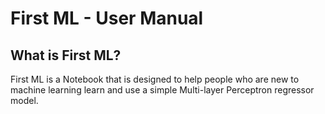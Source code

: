 # First ML - User Manual

## What is First ML?
First ML is a Notebook that is designed to help people who are new to machine learning learn and use a simple Multi-layer Perceptron regressor model. 


